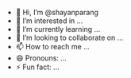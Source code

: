 - 👋 Hi, I’m @shayanparang
- 👀 I’m interested in ...
- 🌱 I’m currently learning ...
- 💞️ I’m looking to collaborate on ...
- 📫 How to reach me ...
- 😄 Pronouns: ...
- ⚡ Fun fact: ...

<!---
shayanparang/shayanparang is a ✨ special ✨ repository because its `README.md` (this file) appears on your GitHub profile.
You can click the Preview link to take a look at your changes.
--->
